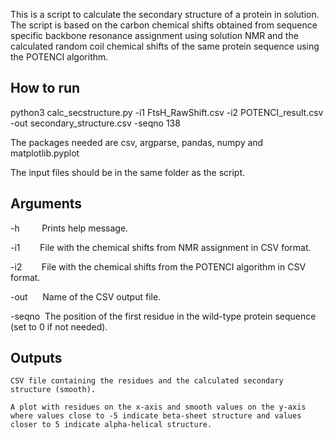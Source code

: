 This is a script to calculate the secondary structure of a protein in solution. The script is based on the carbon chemical shifts obtained from sequence specific backbone resonance assignment using solution NMR and the calculated random coil chemical shifts of the same protein sequence using the POTENCI algorithm. 

## How to run
  python3 calc_secstructure.py -i1 FtsH_RawShift.csv -i2 POTENCI_result.csv -out secondary_structure.csv -seqno 138

  The packages needed are csv, argparse, pandas, numpy and matplotlib.pyplot

  The input files should be in the same folder as the script.

## Arguments
-h&nbsp;&nbsp;&nbsp;&nbsp;&nbsp;&nbsp;&nbsp;&nbsp;&nbsp;Prints help message.

-i1&nbsp;&nbsp;&nbsp;&nbsp;&nbsp;&nbsp;&nbsp;&nbsp;File with the chemical shifts from NMR assignment in CSV format.

-i2&nbsp;&nbsp;&nbsp;&nbsp;&nbsp;&nbsp;&nbsp;&nbsp;File with the chemical shifts from the POTENCI algorithm in CSV format.

-out&nbsp;&nbsp;&nbsp;&nbsp;&nbsp;&nbsp;Name of the CSV output file.

-seqno&nbsp;&nbsp;The position of the first residue in the wild-type protein sequence (set to 0 if not needed).

  ## Outputs
    CSV file containing the residues and the calculated secondary structure (smooth).

    A plot with residues on the x-axis and smooth values on the y-axis where values close to -5 indicate beta-sheet structure and values closer to 5 indicate alpha-helical structure. 
